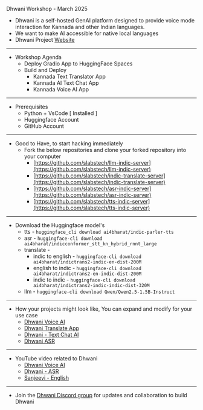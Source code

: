 Dhwani Workshop - March 2025


- Dhwani is a self-hosted GenAI platform designed to provide voice mode interaction for Kannada and other Indian languages.
- We want to make AI accessible for native local languages
- Dhwani Project [Website](https://slabstech.com/dhwani/)

---


- Workshop Agenda
  - Deploy Gradio App to HuggingFace Spaces
  - Build and Deploy
    - Kannada Text Translator App
    - Kannada AI Text Chat App
    - Kannada Voice AI App

--- 

- Prerequisites
  - Python + VsCode  [ Installed ]
  - Huggingface Account 
  - GitHub Account

--- 

- Good to Have, to start hacking immediately
  - Fork the below repositories and clone your forked repository into your computer
    - [https://github.com/slabstech/llm-indic-server](https://github.com/slabstech/llm-indic-server)
    - [https://github.com/slabstech/indic-translate-server](https://github.com/slabstech/indic-translate-server)
    - [https://github.com/slabstech/asr-indic-server](https://github.com/slabstech/asr-indic-server)
    - [https://github.com/slabstech/tts-indic-server](https://github.com/slabstech/tts-indic-server)


---

  - Download the Huggingface model's
    - tts - ```huggingface_cli download ai4bharat/indic-parler-tts```
    - asr - ```huggingface-cli download ai4bharat/indicconformer_stt_kn_hybrid_rnnt_large```
    - translate - 
        - indic to english - ```huggingface-cli download ai4bharat/indictrans2-indic-en-dist-200M```
        - english to indic - ```huggingface-cli download ai4bharat/indictrans2-en-indic-dist-200M```
        - indic to indic - ```huggingface-cli download ai4bharat/indictrans2-indic-indic-dist-320M ```
    - llm - ```huggingface-cli download Qwen/Qwen2.5-1.5B-Instruct```


---

- How your projects might look like, You can expand and modify for your use case
    - [Dhwani Voice AI]()
    - [Dhwani Translate App]()
    - [Dhwani - Text Chat AI]()
    - [Dhwani ASR]()


---


- YouTube video related to Dhwani
  - [Dhwani Voice AI](https://www.youtube.com/watch?v=L4DGuYj-kjs)
  - [Dhwani - ASR](https://www.youtube.com/watch?v=F0Mo0zjyysM)
  - [Sanjeevi - English](https://www.youtube.com/watch?v=KHK_jaB4D0g)


---

- Join the [Dhwani Discord group](https://discord.gg/WZMCerEZ2P) for updates and collaboration to build Dhwani